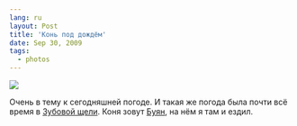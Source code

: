 ```yaml
---
lang: ru
layout: Post
title: 'Конь под дождём'
date: Sep 30, 2009
tags:
  - photos
---
```


![](photo://2009-09-17_5D_0927_Artem_Sapegin)

Очень в тему к сегодняшней погоде. И такая же погода была почти всё время в [Зубовой щели](http://morning.photos/albums/zubova-schel/ "Фотографии из Зубовой щели"). Коня зовут [Буян](http://rubikoni.ru/index.php/Horse#.D0.91.D1.83.D1.8F.D0.BD "Конь Буян"), на нём я там и ездил.
